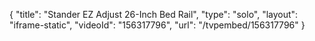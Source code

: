{
    "title": "Stander EZ Adjust 26-Inch Bed Rail",
    "type": "solo",
    "layout": "iframe-static",
    "videoId": "156317796",
    "url": "\/tvpembed\/156317796"
}